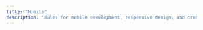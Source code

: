 ```yaml
---
title: "Mobile"
description: "Rules for mobile development, responsive design, and cross-platform apps."
---
```

